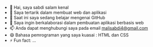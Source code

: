 - 👋 Hai, saya sabdi salam kenal
- 👀 Saya tertarik dalam membuat web dan aplikasi
- 🌱 Saat ini saya sedang belajar mengenai GitHub
- 💞️ Saya ingin berkalaborasi dalam pembuatan aplikasi berbasis web
- 📫 Anda dapat menghubungi saya pada email malisabdi4@gmail.com
- 😄 Bahasa pemrograman yang saya kuasai : HTML dan CSS
- ⚡ Fun fact: ...

<!---
Aldyy24/Aldyy24 is a ✨ special ✨ repository because its `README.md` (this file) appears on your GitHub profile.
You can click the Preview link to take a look at your changes.
--->
